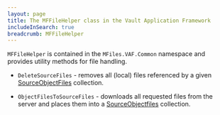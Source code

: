 ```yaml
---
layout: page
title: The MFFileHelper class in the Vault Application Framework
includeInSearch: true
breadcrumb: MFFileHelper
---
```


`MFFileHelper` is contained in the `MFiles.VAF.Common` namespace and provides utility methods for file handling.

* `DeleteSourceFiles` - removes all (local) files referenced by a given [SourceObjectFiles](https://www.m-files.com/api/documentation/latest/index.html#MFilesAPI~SourceObjectFiles.html) collection.

* `ObjectFilesToSourceFiles` - downloads all requested files from the server and places them into a [SourceObjectfiles](https://www.m-files.com/api/documentation/latest/index.html#MFilesAPI~SourceObjectFiles.html) collection.